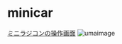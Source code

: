 # minicar
[ミニラジコンの操作画面](https://emak3.github.io/minicar/org/index.html)
![umaimage](https://github.com/user-attachments/assets/9cc7d0af-4d8b-4a7e-8acc-aafc7bb425a4)

